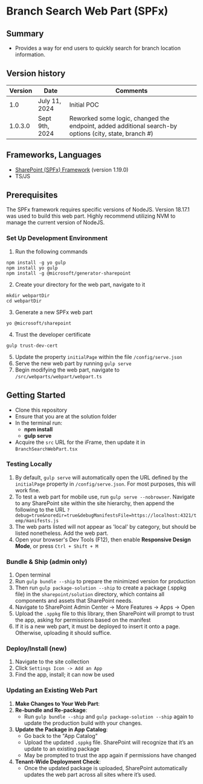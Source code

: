 # Branch Search Web Part (SPFx)

## Summary
- Provides a way for end users to quickly search for branch location information.

## Version history
| Version | Date          | Comments    |
| ------- | ------------- | ----------- |
| 1.0     | July 11, 2024 | Initial POC |
| 1.0.3.0 | Sept 9th, 2024 | Reworked some logic, changed the endpoint, added additional search-by options (city, state, branch #) |

## Frameworks, Languages
- [SharePoint (SPFx) Framework](https://aka.ms/spfx) (version 1.19.0)
- TS/JS

## Prerequisites
The SPFx framework requires specific versions of NodeJS. Version 18.17.1 was used to build this web part. Highly recommend utilizing NVM to manage the current version of NodeJS.

### Set Up Development Environment
1. Run the following commands
```
npm install -g yo gulp
npm install yo gulp
npm install -g @microsoft/generator-sharepoint
```
2. Create your directory for the web part, navigate to it
```
mkdir webpartDir
cd webpartDir
```
3. Generate a new SPFx web part
```
yo @microsoft/sharepoint
```
4. Trust the developer certificate
```
gulp trust-dev-cert
```
5. Update the property `initialPage` within the file `/config/serve.json`
6. Serve the new web part by running `gulp serve`
7. Begin modifying the web part, navigate to `/src/webparts/webpart/webpart.ts`

## Getting Started
- Clone this repository
- Ensure that you are at the solution folder
- In the terminal run:
  - **npm install**
  - **gulp serve**
- Acquire the `src` URL for the iFrame, then update it in `BranchSearchWebPart.tsx`

### Testing Locally
1. By default, `gulp serve` will automatically open the URL defined by the `initialPage` property in `/config/serve.json`. For most purposes, this will work fine.
2. To test a web part for mobile use, run `gulp serve --nobrowser`. Navigate to any SharePoint site within the site hierarchy, then append the following to the URL `?debug=true&noredir=true&debugManifestsFile=https://localhost:4321/temp/manifests.js`
3. The web parts listed will not appear as 'local' by category, but should be listed nonetheless. Add the web part.
4. Open your browser's Dev Tools (F12), then enable **Responsive Design Mode**, or press `Ctrl + Shift + M`

### Bundle & Ship (admin only)
1. Open terminal
2. Run `gulp bundle --ship` to prepare the minimized version for production
3. Then run `gulp package-solution --ship` to create a package (.sppkg file) in the `sharepoint/solution` directory, which contains all components and assets that SharePoint needs.
4. Navigate to SharePoint Admin Center -> More Features -> Apps -> Open
5. Upload the `.sppkg` file to this library, then SharePoint will prompt to trust the app, asking for permissions based on the manifest
6. If it is a new web part, it must be deployed to insert it onto a page. Otherwise, uploading it should suffice.

### Deploy/Install (new)
1. Navigate to the site collection
2. Click `Settings Icon -> Add an App`
3. Find the app, install; it can now be used

### Updating an Existing Web Part
1. **Make Changes to Your Web Part**:
2. **Re-bundle and Re-package**:
    - Run `gulp bundle --ship` and `gulp package-solution --ship` again to update the production build with your changes.
3. **Update the Package in App Catalog**:
    - Go back to the "App Catalog"
    - Upload the updated `.sppkg` file. SharePoint will recognize that it’s an update to an existing package
    - May be prompted to trust the app again if permissions have changed
4. **Tenant-Wide Deployment Check**:
    - Once the updated package is uploaded, SharePoint automatically updates the web part across all sites where it’s used.